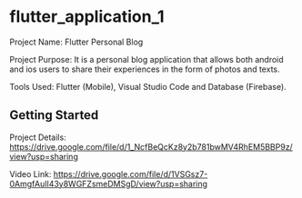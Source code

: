# flutter_application_1

Project Name: Flutter Personal Blog 

Project Purpose: It is a personal blog application that allows both android and ios users to share their experiences in the form of photos and texts. 

Tools Used: Flutter (Mobile), Visual Studio Code and Database (Firebase).

## Getting Started

Project Details: https://drive.google.com/file/d/1_NcfBeQcKz8y2b781bwMV4RhEM5BBP9z/view?usp=sharing

Video Link: https://drive.google.com/file/d/1VSGsz7-0AmgfAuIl43y8WGFZsmeDMSgD/view?usp=sharing
